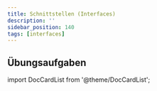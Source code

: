```yaml
---
title: Schnittstellen (Interfaces)
description: ''
sidebar_position: 140
tags: [interfaces]
---
```


## Übungsaufgaben
import DocCardList from '@theme/DocCardList';

<DocCardList />